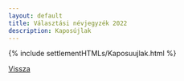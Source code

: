 ```yaml
---
layout: default
title: Választási névjegyzék 2022
description: Kaposújlak
---
```


{% include settlementHTMLs/Kaposuujlak.html %}

[Vissza](./)